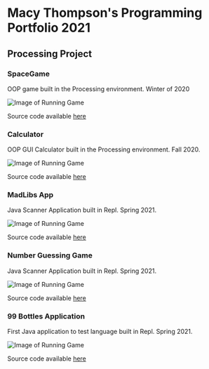 # Macy Thompson's Programming Portfolio 2021

## Processing Project

### SpaceGame
OOP game built in the Processing environment. Winter of 2020

![Image of Running Game](https://github.com/macythompson/programmingportfolio/blob/gh-pages/images/SpaceGame.png)

Source code available [here](https://github.com/macythompson/programmingportfolio/tree/gh-pages/src/SpaceGame2021)



### Calculator
OOP GUI Calculator built in the Processing environment. Fall 2020.

![Image of Running Game](https://github.com/macythompson/programmingportfolio/blob/gh-pages/images/Screen%20Shot%202021-04-20%20at%208.00.02%20AM.png?raw=true)

Source code available [here](https://github.com/macythompson/programmingportfolio/tree/gh-pages/src/Calculator)



### MadLibs App
Java Scanner Application built in Repl. Spring 2021.

![Image of Running Game](https://github.com/macythompson/programmingportfolio/blob/gh-pages/images/MadlibsApp.png?raw=true)

Source code available [here](https://github.com/macythompson/programmingportfolio/tree/gh-pages/src/MadlibApp/MadlibApp)



### Number Guessing Game
Java Scanner Application built in Repl. Spring 2021.

![Image of Running Game](https://github.com/macythompson/programmingportfolio/blob/gh-pages/images/NumberGuessingGame.png?raw=true)

Source code available [here](https://github.com/macythompson/programmingportfolio/tree/gh-pages/src/NumberGuessingGame)



### 99 Bottles Application
First Java application to test language built in Repl. Spring 2021.

![Image of Running Game](https://github.com/macythompson/programmingportfolio/blob/gh-pages/images/99BottlesOfBeer.png?raw=true)

Source code available [here](https://github.com/macythompson/programmingportfolio/tree/gh-pages/src/99BottlesOfBeer)
